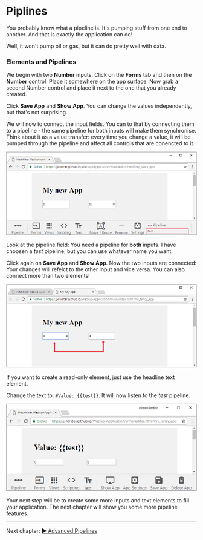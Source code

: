 # Piplines

You probably know what a pipeline is. It's pumping stuff from one end to another. And that is exactly the application can do!

Well, it won't pump oil or gas, but it can do pretty well with data.

### Elements and Pipelines

We begin with two **Number** inputs. Click on the **Forms** tab and then on the **Number** control. Place it somewhere on the app surface.
Now grab a second Number control and place it next to the one that you already created.

Click **Save App** and **Show App**. You can change the values independently, but that's not surprising.

We will now to connect the input fields. You can to that by connecting them to a pipeline - the same pipeline for both inputs will make them synchronise.
Think about it as a value transfer: every time you change a value, it will be pumped through the pipeline and affect all controls that are conencted to it.

![Pipeline Editor](img/pipeline_editor.png)

Look at the pipeline field: You need a pipeline for **both** inputs. I have choosen a *test* pipeline, but you can use whatever name you want.

Click again on **Save App** and **Show App**. Now the two inputs are connected: Your changes will refelct to the other input and vice versa.
You can also connect more than two elements!

![Pipeline Editor](img/pipeline_app.png)

If you want to create a read-only element, just use the headline text element.

Change the text to: `#Value: {{test}}`. It will now listen to the *test* pipeline.

![Pipeline Text](img/pipeline_text.png)

Your next step will be to create some more inputs and text elements to fill your application. The next chapter will show you some more pipeline features.

---------------------------------

Next chapter: [▶ Advanced Pipelines](pipeline_advanced.md)
